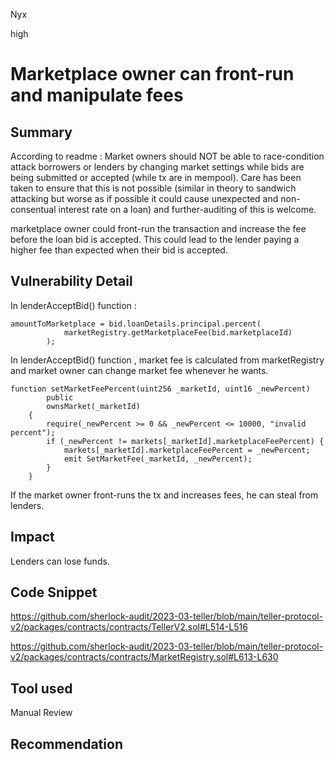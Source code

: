 Nyx

high

# Marketplace owner can front-run and manipulate fees

## Summary
According to readme : 
Market owners should NOT be able to race-condition attack borrowers or lenders by changing market settings while bids are being submitted or accepted (while tx are in mempool). Care has been taken to ensure that this is not possible (similar in theory to sandwich attacking but worse as if possible it could cause unexpected and non-consentual interest rate on a loan) and further-auditing of this is welcome. 

marketplace owner could front-run the transaction and increase the fee before the loan bid is accepted. This could lead to the lender paying a higher fee than expected when their bid is accepted.
## Vulnerability Detail
In lenderAcceptBid() function : 

```solidity
amountToMarketplace = bid.loanDetails.principal.percent(
            marketRegistry.getMarketplaceFee(bid.marketplaceId)
        ); 
```
In lenderAcceptBid() function , market fee is calculated from marketRegistry and market owner can change market fee whenever he wants.
```solidity
function setMarketFeePercent(uint256 _marketId, uint16 _newPercent)
        public
        ownsMarket(_marketId)
    {
        require(_newPercent >= 0 && _newPercent <= 10000, "invalid percent");
        if (_newPercent != markets[_marketId].marketplaceFeePercent) {
            markets[_marketId].marketplaceFeePercent = _newPercent;
            emit SetMarketFee(_marketId, _newPercent);
        }
    }
```
If the market owner front-runs the tx and increases fees, he can steal from lenders.
## Impact
Lenders can lose funds.
## Code Snippet
https://github.com/sherlock-audit/2023-03-teller/blob/main/teller-protocol-v2/packages/contracts/contracts/TellerV2.sol#L514-L516

https://github.com/sherlock-audit/2023-03-teller/blob/main/teller-protocol-v2/packages/contracts/contracts/MarketRegistry.sol#L613-L630
## Tool used

Manual Review

## Recommendation

